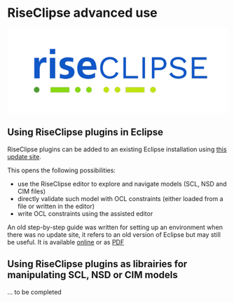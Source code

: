 # RiseClipse advanced use

![Logo RiseClipe](img/small_logo_riseclipse.png)

## Using RiseClipse plugins in Eclipse

RiseClipse plugins can be added to an existing Eclipse installation using [this update site](https://github.com/riseclipse/riseclipse-distribution/releases/download/latest/).

This opens the following possibilities:
* use the RiseClipse editor to explore and navigate models (SCL, NSD and CIM files)
* directly validate such model with OCL constraints (either loaded from a file or written 
in the editor)
* write OCL constraints using the assisted editor

An old step-by-step guide was written for setting up an environment when there was no update site, it refers to an old version of Eclipse but may still be useful. It is available [online](ocl_contribution_for_scl_guide) or as 
[PDF](downloads/RiseClipse_Guide_installation_and_OCL.pdf)


## Using RiseClipse plugins as librairies for manipulating SCL, NSD or CIM models

... to be completed


